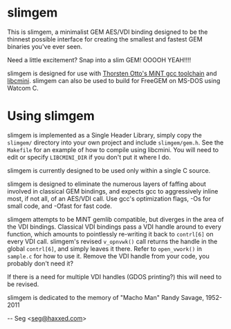# slimgem

This is slimgem, a minimalist GEM AES/VDI binding designed to be the thinnest
possible interface for creating the smallest and fastest GEM binaries you've
ever seen.

Need a little excitement? Snap into a slim GEM! OOOOH YEAH!!!!

slimgem is designed for use with
[Thorsten Otto's MiNT gcc toolchain](https://tho-otto.de/crossmint.php) and
[libcmini](https://github.com/freemint/libcmini). slimgem can also be used to build for FreeGEM on MS-DOS using Watcom C.

# Using slimgem

slimgem is implemented as a Single Header Library, simply copy the `slimgem/`
directory into your own project and include `slimgem/gem.h`. See the `Makefile`
for an example of how to compile using libcmini. You will need to edit or
specify `LIBCMINI_DIR` if you don't put it where I do.

slimgem is currently designed to be used only within a single C source.

slimgem is designed to eliminate the numerous layers of faffing about involved
in classical GEM bindings, and expects gcc to aggressively inline most, if not
all, of an AES/VDI call. Use gcc's optimization flags, -Os for small code, and
-Ofast for fast code.

slimgem attempts to be MiNT gemlib compatible, but diverges in the area of the
VDI bindings. Classical VDI bindings pass a VDI handle around to every function,
which amounts to pointlessly re-writing it back to `contrl[6]` on every VDI
call. slimgem's revised `v_opnvwk()` call returns the handle in the global
`contrl[6]`, and simply leaves it there. Refer to `open_vwork()` in `sample.c`
for how to use it. Remove the VDI handle from your code, you probably don't
need it?

If there is a need for multiple VDI handles (GDOS printing?) this will need to
be revised.

slimgem is dedicated to the memory of "Macho Man" Randy Savage, 1952-2011

 -- Seg <<seg@haxxed.com>>
